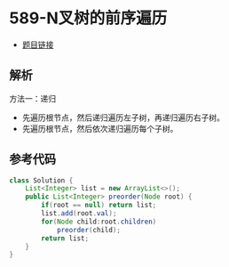 # 589-N叉树的前序遍历

- [题目链接](https://leetcode.cn/problems/n-ary-tree-preorder-traversal/submissions/)

## 解析

方法一：递归
- 先遍历根节点，然后递归遍历左子树，再递归遍历右子树。
- 先遍历根节点，然后依次递归遍历每个子树。

## 参考代码
```Java
class Solution {
    List<Integer> list = new ArrayList<>();
    public List<Integer> preorder(Node root) {
        if(root == null) return list;
        list.add(root.val);
        for(Node child:root.children)
            preorder(child);
        return list;
    }
}
```
